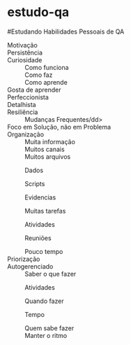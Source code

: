 # estudo-qa
#Estudando Habilidades Pessoais de QA
<html>
<head>
<title> Habilidades Pessoais: </title>
</head>
<body>
<dl>
<dt>Motivação</dt>
<dt>Persistência</dt>
<dt>Curiosidade</dt>
<dd> Como funciona</dd>
<dd> Como faz</dd>
<dd> Como aprende</dd>
<dt> Gosta de aprender</dt>
<dt> Perfeccionista</dt>
<dt> Detalhista</dt>
<dt> Resiliência</dt>
<dd> Mudanças Frequentes/dd>
<dt> Foco em Solução, não em Problema</dt>
<dt> Organização</dt>
<dd> Muita informação</dd>
<dd> Muitos canais</dd>
<dd> Muitos arquivos</dd>
<dir>Dados	</dir>
<dir>Scripts</dir>
<dir>Evidencias	</dir>
<dd> Muitas tarefas</dd>
<dir>Atividades	</dir>
<dir>Reuniões</dir>
<dd> Pouco tempo</dd>

<dt>Priorização</dt>
<dt> Autogerenciado</dt>
<dd> Saber o que fazer</dd>
<dir>Atividades</dir>
<dd> Quando fazer</dd>
<dir>Tempo</dir>
<dd> Quem sabe fazer</dd>
<dd> Manter o ritmo</dd>

</dl>
</body>
</html>
